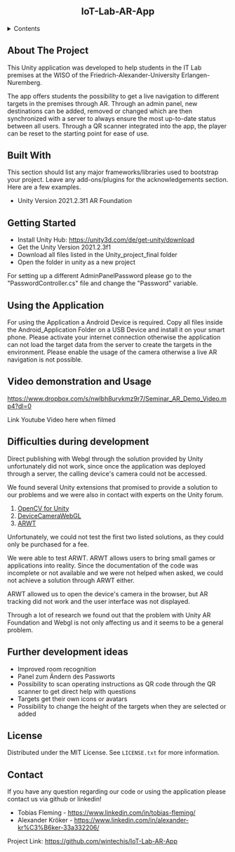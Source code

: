 

<h2 align="center">IoT-Lab-AR-App</h2>

<!-- TABLE OF CONTENTS -->
<details>
  <summary>Contents</summary>
  <ol>
    <ul>
      <li><a href="#about-the-project">About The Project</a></li>
      <li><a href="#built-with">Built with</a></li>
      <li><a href="#getting-started">Getting Started</a></li>
      <li><a href="#using-the-application">Using the Application</a></li>
      <li><a href="#video-demonstration-and-usage">Video demonstration and Usage</a></li>
      <li><a href="#difficulties-during-development">Difficulties during development</a></li>
      <li><a href="#further-development-ideas">Further development ideas</a></li>
      <li><a href="#license">License</a></li>
      <li><a href="#contact">Contact</a></li>
    </ul>
  </ol>
</details>

<!-- ABOUT THE PROJECT -->
## About The Project

This Unity application was developed to help students in the IT Lab premises at the WISO of the Friedrich-Alexander-University Erlangen-Nuremberg.

The app offers students the possibility to get a live navigation to different targets in the premises through AR. 
Through an admin panel, new destinations can be added, removed or changed which are then synchronized with a server to always ensure the most up-to-date status between all users. Through a QR scanner integrated into the app, the player can be reset to the starting point for ease of use. 

<!-- BUILT WITH -->
## Built With

This section should list any major frameworks/libraries used to bootstrap your project. Leave any add-ons/plugins for the acknowledgements section. Here are a few examples.

* Unity Version 2021.2.3f1 AR Foundation

<!-- GETTING STARTED -->
## Getting Started

* Install Unity Hub: https://unity3d.com/de/get-unity/download
* Get the Unity Version 2021.2.3f1
* Download all files listed in the Unity_project_final folder
* Open the folder in unity as a new project
  
For setting up a different AdminPanelPassword please go to the "PasswordController.cs" file and change the "Password" variable. 

<!-- USING THE APPLICATION -->
## Using the Application

For using the Application a Android Device is required. Copy all files inside the Android_Application Folder on a USB Device and install it on your smart phone. Please activate your internet connection otherwise the application can not load the target data from the server to create the targets in the environment. Please enable the usage of the camera otherwise a live AR navigation is not possible.

<!-- USAGE EXAMPLES -->
## Video demonstration and Usage

https://www.dropbox.com/s/nwlbh8urvkmz9r7/Seminar_AR_Demo_Video.mp4?dl=0

Link Youtube Video here when filmed

<!-- DIFFICULTIES -->
## Difficulties during development

Direct publishing with Webgl through the solution provided by Unity unfortunately did not work, since once the application was deployed through a server, the calling device's camera could not be accessed.

We found several Unity extensions that promised to provide a solution to our problems and we were also in contact with experts on the Unity forum.

1. <a href="https://assetstore.unity.com/packages/tools/integration/opencv-for-unity-21088)">OpenCV for Unity</a>
2. <a href="https://assetstore.unity.com/packages/tools/camera/devicecamerawebgl-180966">DeviceCameraWebGL</a>
3. <a href="https://github.com/ToughNutToCrack/ARWT">ARWT</a>

Unfortunately, we could not test the first two listed solutions, as they could only be purchased for a fee.

We were able to test ARWT. ARWT allows users to bring small games or applications into reality. Since the documentation of the code was incomplete or not available and we were not helped when asked, we could not achieve a solution through ARWT either.

ARWT allowed us to open the device's camera in the browser, but AR tracking did not work and the user interface was not displayed.

Through a lot of research we found out that the problem with Unity AR Foundation and Webgl is not only affecting us and it seems to be a general problem.

<!-- FURTHER DEVELOPMENT -->

## Further development ideas

* Improved room recognition 
* Panel zum Ändern des Passworts
* Possibility to scan operating instructions as QR code through the QR scanner to get direct help with questions
* Targets get their own icons or avatars 
* Possibility to change the height of the targets when they are selected or added

<!-- LICENSE -->
## License

Distributed under the MIT License. See `LICENSE.txt` for more information.

<!-- CONTACT -->
## Contact

If you have any question regarding our code or using the application please contact us via github or linkedin!

* Tobias Fleming - https://www.linkedin.com/in/tobias-fleming/
* Alexander Kröker - https://www.linkedin.com/in/alexander-kr%C3%B6ker-33a332206/

Project Link: https://github.com/wintechis/IoT-Lab-AR-App
